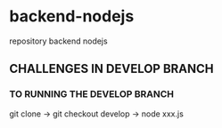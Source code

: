 # backend-nodejs
repository backend nodejs 

## CHALLENGES IN DEVELOP BRANCH
### TO RUNNING THE DEVELOP BRANCH
git clone -> git checkout develop -> node xxx.js

